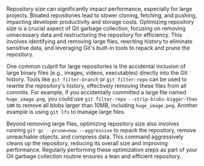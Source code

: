 Repository size can significantly impact performance, especially for large projects. Bloated repositories lead to slower cloning, fetching, and pushing, impacting developer productivity and storage costs. Optimizing repository size is a crucial aspect of Git garbage collection, focusing on removing unnecessary data and restructuring the repository for efficiency. This involves identifying and removing large files, rewriting history to eliminate sensitive data, and leveraging Git's built-in tools to repack and prune the repository.

One common culprit for large repositories is the accidental inclusion of large binary files (e.g., images, videos, executables) directly into the Git history. Tools like `git filter-branch` or `git filter-repo` can be used to rewrite the repository's history, effectively removing these files from all commits. For example, if you accidentally committed a large file named `huge_image.png`, you could use `git filter-repo --strip-blobs-bigger-than 10M` to remove all blobs larger than 10MB, including `huge_image.png`. Another example is using `git lfs` to manage large files.

Beyond removing large files, optimizing repository size also involves running `git gc --prune=now --aggressive` to repack the repository, remove unreachable objects, and compress data. This command aggressively cleans up the repository, reducing its overall size and improving performance. Regularly performing these optimization steps as part of your Git garbage collection routine ensures a lean and efficient repository.